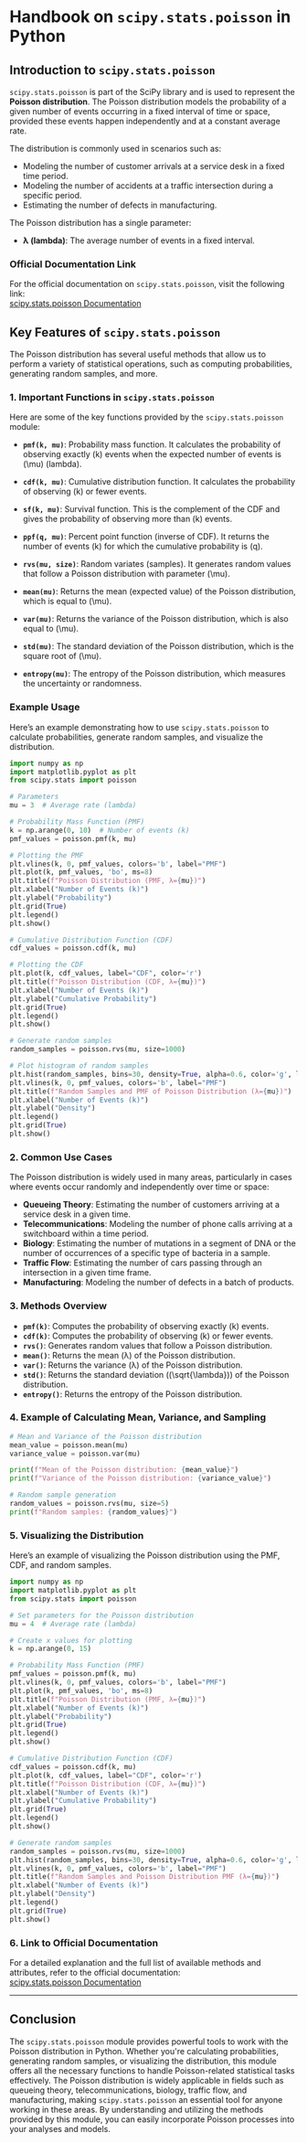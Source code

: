 # Handbook on `scipy.stats.poisson` in Python

## Introduction to `scipy.stats.poisson`

`scipy.stats.poisson` is part of the SciPy library and is used to represent the **Poisson distribution**. The Poisson distribution models the probability of a given number of events occurring in a fixed interval of time or space, provided these events happen independently and at a constant average rate.

The distribution is commonly used in scenarios such as:
- Modeling the number of customer arrivals at a service desk in a fixed time period.
- Modeling the number of accidents at a traffic intersection during a specific period.
- Estimating the number of defects in manufacturing.

The Poisson distribution has a single parameter:
- **λ (lambda)**: The average number of events in a fixed interval.

### Official Documentation Link
For the official documentation on `scipy.stats.poisson`, visit the following link:  
[scipy.stats.poisson Documentation](https://docs.scipy.org/doc/scipy/reference/generated/scipy.stats.poisson.html)

## Key Features of `scipy.stats.poisson`

The Poisson distribution has several useful methods that allow us to perform a variety of statistical operations, such as computing probabilities, generating random samples, and more.

### 1. Important Functions in `scipy.stats.poisson`

Here are some of the key functions provided by the `scipy.stats.poisson` module:

- **`pmf(k, mu)`**: Probability mass function. It calculates the probability of observing exactly \(k\) events when the expected number of events is \(\mu\) (lambda).

- **`cdf(k, mu)`**: Cumulative distribution function. It calculates the probability of observing \(k\) or fewer events.

- **`sf(k, mu)`**: Survival function. This is the complement of the CDF and gives the probability of observing more than \(k\) events.

- **`ppf(q, mu)`**: Percent point function (inverse of CDF). It returns the number of events \(k\) for which the cumulative probability is \(q\).

- **`rvs(mu, size)`**: Random variates (samples). It generates random values that follow a Poisson distribution with parameter \(\mu\).

- **`mean(mu)`**: Returns the mean (expected value) of the Poisson distribution, which is equal to \(\mu\).

- **`var(mu)`**: Returns the variance of the Poisson distribution, which is also equal to \(\mu\).

- **`std(mu)`**: The standard deviation of the Poisson distribution, which is the square root of \(\mu\).

- **`entropy(mu)`**: The entropy of the Poisson distribution, which measures the uncertainty or randomness.

### Example Usage

Here’s an example demonstrating how to use `scipy.stats.poisson` to calculate probabilities, generate random samples, and visualize the distribution.

```python
import numpy as np
import matplotlib.pyplot as plt
from scipy.stats import poisson

# Parameters
mu = 3  # Average rate (lambda)

# Probability Mass Function (PMF)
k = np.arange(0, 10)  # Number of events (k)
pmf_values = poisson.pmf(k, mu)

# Plotting the PMF
plt.vlines(k, 0, pmf_values, colors='b', label="PMF")
plt.plot(k, pmf_values, 'bo', ms=8)
plt.title(f"Poisson Distribution (PMF, λ={mu})")
plt.xlabel("Number of Events (k)")
plt.ylabel("Probability")
plt.grid(True)
plt.legend()
plt.show()

# Cumulative Distribution Function (CDF)
cdf_values = poisson.cdf(k, mu)

# Plotting the CDF
plt.plot(k, cdf_values, label="CDF", color='r')
plt.title(f"Poisson Distribution (CDF, λ={mu})")
plt.xlabel("Number of Events (k)")
plt.ylabel("Cumulative Probability")
plt.grid(True)
plt.legend()
plt.show()

# Generate random samples
random_samples = poisson.rvs(mu, size=1000)

# Plot histogram of random samples
plt.hist(random_samples, bins=30, density=True, alpha=0.6, color='g', label="Random Samples")
plt.vlines(k, 0, pmf_values, colors='b', label="PMF")
plt.title(f"Random Samples and PMF of Poisson Distribution (λ={mu})")
plt.xlabel("Number of Events (k)")
plt.ylabel("Density")
plt.legend()
plt.grid(True)
plt.show()
```

### 2. Common Use Cases

The Poisson distribution is widely used in many areas, particularly in cases where events occur randomly and independently over time or space:
- **Queueing Theory**: Estimating the number of customers arriving at a service desk in a given time.
- **Telecommunications**: Modeling the number of phone calls arriving at a switchboard within a time period.
- **Biology**: Estimating the number of mutations in a segment of DNA or the number of occurrences of a specific type of bacteria in a sample.
- **Traffic Flow**: Estimating the number of cars passing through an intersection in a given time frame.
- **Manufacturing**: Modeling the number of defects in a batch of products.

### 3. Methods Overview

- **`pmf(k)`**: Computes the probability of observing exactly \(k\) events.
- **`cdf(k)`**: Computes the probability of observing \(k\) or fewer events.
- **`rvs()`**: Generates random values that follow a Poisson distribution.
- **`mean()`**: Returns the mean (λ) of the Poisson distribution.
- **`var()`**: Returns the variance (λ) of the Poisson distribution.
- **`std()`**: Returns the standard deviation (\(\sqrt{\lambda}\)) of the Poisson distribution.
- **`entropy()`**: Returns the entropy of the Poisson distribution.

### 4. Example of Calculating Mean, Variance, and Sampling

```python
# Mean and Variance of the Poisson distribution
mean_value = poisson.mean(mu)
variance_value = poisson.var(mu)

print(f"Mean of the Poisson distribution: {mean_value}")
print(f"Variance of the Poisson distribution: {variance_value}")

# Random sample generation
random_values = poisson.rvs(mu, size=5)
print(f"Random samples: {random_values}")
```

### 5. Visualizing the Distribution

Here’s an example of visualizing the Poisson distribution using the PMF, CDF, and random samples.

```python
import numpy as np
import matplotlib.pyplot as plt
from scipy.stats import poisson

# Set parameters for the Poisson distribution
mu = 4  # Average rate (lambda)

# Create x values for plotting
k = np.arange(0, 15)

# Probability Mass Function (PMF)
pmf_values = poisson.pmf(k, mu)
plt.vlines(k, 0, pmf_values, colors='b', label="PMF")
plt.plot(k, pmf_values, 'bo', ms=8)
plt.title(f"Poisson Distribution (PMF, λ={mu})")
plt.xlabel("Number of Events (k)")
plt.ylabel("Probability")
plt.grid(True)
plt.legend()
plt.show()

# Cumulative Distribution Function (CDF)
cdf_values = poisson.cdf(k, mu)
plt.plot(k, cdf_values, label="CDF", color='r')
plt.title(f"Poisson Distribution (CDF, λ={mu})")
plt.xlabel("Number of Events (k)")
plt.ylabel("Cumulative Probability")
plt.grid(True)
plt.legend()
plt.show()

# Generate random samples
random_samples = poisson.rvs(mu, size=1000)
plt.hist(random_samples, bins=30, density=True, alpha=0.6, color='g', label="Random Samples")
plt.vlines(k, 0, pmf_values, colors='b', label="PMF")
plt.title(f"Random Samples and Poisson Distribution PMF (λ={mu})")
plt.xlabel("Number of Events (k)")
plt.ylabel("Density")
plt.legend()
plt.grid(True)
plt.show()
```

### 6. Link to Official Documentation

For a detailed explanation and the full list of available methods and attributes, refer to the official documentation:  
[scipy.stats.poisson Documentation](https://docs.scipy.org/doc/scipy/reference/generated/scipy.stats.poisson.html)

---

## Conclusion

The `scipy.stats.poisson` module provides powerful tools to work with the Poisson distribution in Python. Whether you're calculating probabilities, generating random samples, or visualizing the distribution, this module offers all the necessary functions to handle Poisson-related statistical tasks effectively. The Poisson distribution is widely applicable in fields such as queueing theory, telecommunications, biology, traffic flow, and manufacturing, making `scipy.stats.poisson` an essential tool for anyone working in these areas. By understanding and utilizing the methods provided by this module, you can easily incorporate Poisson processes into your analyses and models.
